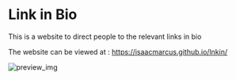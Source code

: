 # Link in Bio

This is a website to direct people to the relevant links in bio

The website can be viewed at :
https://isaacmarcus.github.io/lnkin/

![preview_img](https://isaacmarcus.github.io/lnkin/images/marcus%20dp.jpg)
 
